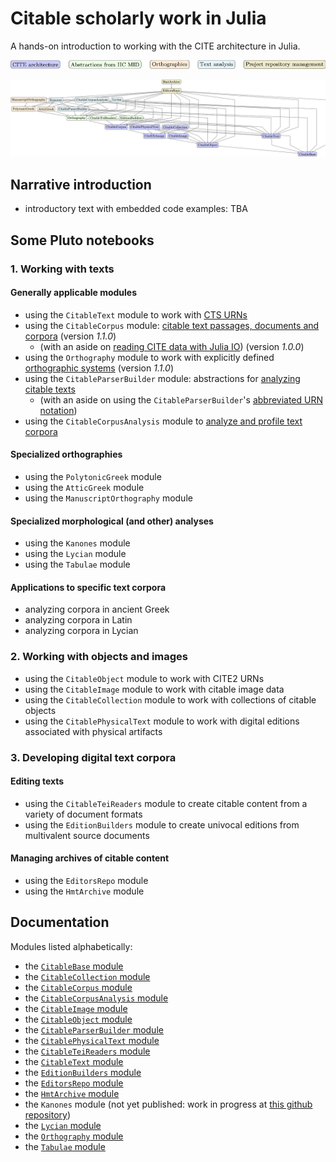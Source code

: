 # Citable scholarly work in Julia

A hands-on introduction to working with the CITE architecture in Julia.


![Color key](./colorkey.png)

![Modules graph](./modules-tikz.png)

## Narrative introduction

- introductory text with embedded code examples: TBA

## Some Pluto notebooks

### 1. Working with texts


#### Generally applicable modules

- using the `CitableText` module to work with [CTS URNs](./cts-urns.html)
- using the `CitableCorpus` module: [citable text passages, documents and corpora](./texts.html) (version *1.1.0*)
    - (with an aside on [reading CITE data with Julia IO](./julia_io.html)) (version *1.0.0*)
- using the `Orthography` module to work with explicitly defined [orthographic systems](./ortho.html) (version *1.1.0*)
- using the `CitableParserBuilder` module: abstractions for [analyzing citable texts](./textparsing.html)
    - (with an aside on using the `CitableParserBuilder`'s [abbreviated URN notation](./abbrurns.html))
- using the `CitableCorpusAnalysis` module to [analyze and profile text corpora](./analysis.html)


#### Specialized orthographies

- using the `PolytonicGreek` module
- using the `AtticGreek` module
- using the `ManuscriptOrthography` module

#### Specialized morphological (and other) analyses

- using the `Kanones` module
- using the `Lycian` module
- using the `Tabulae` module

#### Applications to specific text corpora

- analyzing corpora in ancient Greek
- analyzing corpora in Latin
- analyzing corpora in Lycian

### 2. Working with objects and images

- using the `CitableObject` module to work with CITE2 URNs
- using the `CitableImage` module to work with citable image data
- using the `CitableCollection` module to work with collections of citable objects
- using the `CitablePhysicalText` module to work with digital editions associated with physical artifacts


### 3. Developing digital text corpora

#### Editing texts

- using the `CitableTeiReaders` module to create citable content from a variety of document formats
- using the `EditionBuilders` module to create univocal editions from multivalent source documents


#### Managing archives of citable content

- using the `EditorsRepo` module
- using the `HmtArchive` module

## Documentation

Modules listed alphabetically:

- the [`CitableBase` module](https://cite-architecture.github.io/CitableBase.jl/stable/)
- the [`CitableCollection` module](https://cite-architecture.github.io/CitableCollection.jl/stable/)
- the [`CitableCorpus` module](https://cite-architecture.github.io/CitableCorpus.jl/stable/)
- the [`CitableCorpusAnalysis` module](https://neelsmith.github.io/CitableCorpusAnalysis.jl/stable/)
- the [`CitableImage` module](https://cite-architecture.github.io/CitableImage.jl/stable/)
- the [`CitableObject` module](https://cite-architecture.github.io/CitableObject.jl/stable/)
- the [`CitableParserBuilder` module](https://neelsmith.github.io/CitableParserBuilder.jl/stable/)
- the [`CitablePhysicalText` module](https://cite-architecture.github.io/CitablePhysicalText.jl/stable/)
- the [`CitableTeiReaders` module](https://hcmid.github.io/CitableTeiReaders.jl/stable/)
- the [`CitableText` module](https://cite-architecture.github.io/CitableText.jl/stable/)
- the [`EditionBuilders` module](https://hcmid.github.io/EditionBuilders.jl/stable/)
- the [`EditorsRepo` module](https://hcmid.github.io/EditorsRepo.jl/stable/)
- the [`HmtArchive` module](https://homermultitext.github.io/HmtArchive.jl/stable/)
- the `Kanones` module (not yet published: work in progress at [this github repository](https://github.com/neelsmith/Kanones.jl))
- the [`Lycian` module](https://neelsmith.github.io/Lycian.jl/stable/)
- the [`Orthography` module](https://hcmid.github.io/Orthography.jl/stable/)
- the [`Tabulae` module](https://neelsmith.github.io/Tabulae.jl/stable/)
